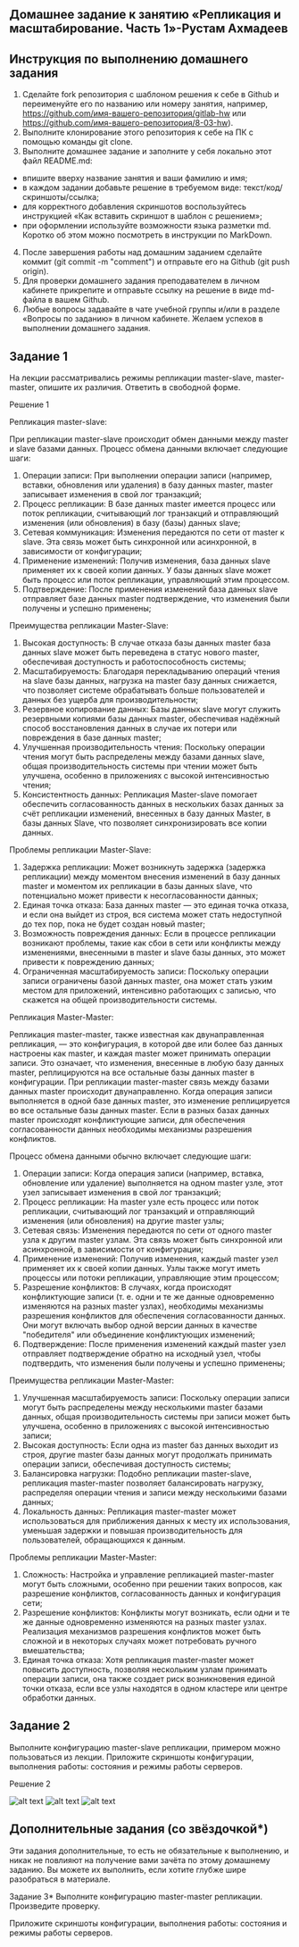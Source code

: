 ## Домашнее задание к занятию «Репликация и масштабирование. Часть 1»-Рустам Ахмадеев
## Инструкция по выполнению домашнего задания
1. Сделайте fork репозитория c шаблоном решения к себе в Github и переименуйте его по названию или номеру занятия, например, https://github.com/имя-вашего-репозитория/gitlab-hw или https://github.com/имя-вашего-репозитория/8-03-hw).
2. Выполните клонирование этого репозитория к себе на ПК с помощью команды git clone.
3. Выполните домашнее задание и заполните у себя локально этот файл README.md:
- впишите вверху название занятия и ваши фамилию и имя;
- в каждом задании добавьте решение в требуемом виде: текст/код/скриншоты/ссылка;
- для корректного добавления скриншотов воспользуйтесь инструкцией «Как вставить скриншот в шаблон с решением»;
- при оформлении используйте возможности языка разметки md. Коротко об этом можно посмотреть в инструкции по MarkDown.
4. После завершения работы над домашним заданием сделайте коммит (git commit -m "comment") и отправьте его на Github (git push origin).
5. Для проверки домашнего задания преподавателем в личном кабинете прикрепите и отправьте ссылку на решение в виде md-файла в вашем Github.
6. Любые вопросы задавайте в чате учебной группы и/или в разделе «Вопросы по заданию» в личном кабинете.
Желаем успехов в выполнении домашнего задания.

## Задание 1
На лекции рассматривались режимы репликации master-slave, master-master, опишите их различия.
Ответить в свободной форме.

Решение 1

Репликация master-slave:

При репликации master-slave происходит обмен данными между master и slave базами данных. 
Процесс обмена данными включает следующие шаги:
1. Операции записи: При выполнении операции записи (например, вставки, обновления или удаления) в базу данных master, master записывает изменения в свой лог транзакций;
2. Процесс репликации: В базе данных master имеется процесс или поток репликации, считывающий лог транзакций и отправляющий изменения (или обновления) в базу (базы) данных
slave;
3. Сетевая коммуникация: Изменения передаются по сети от master к slave. Эта связь может быть синхронной или асинхронной, в зависимости от конфигурации;
4. Применение изменений: Получив изменения, база данных slave применяет их к своей копии данных. У базы данных slave может быть процесс или поток репликации, управляющий этим процессом.
5. Подтверждение: После применения изменений база данных slave отправляет базе данных master подтверждение, что изменения были получены и успешно применены;

Преимущества репликации Master-Slave:

1. Высокая доступность: В случае отказа базы данных master база данных slave может быть переведена в статус нового master, обеспечивая доступность и работоспособность системы;
2. Масштабируемость: Благодаря перекладыванию операций чтения на slave базы данных, нагрузка на master базу данных снижается, что позволяет системе обрабатывать больше пользователей и данных без ущерба для производительности;
3. Резервное копирование данных: Базы данных slave могут служить резервными копиями базы данных master, обеспечивая надёжный способ восстановления данных в случае их потери или повреждения в базе данных master;
4. Улучшенная производительность чтения: Поскольку операции чтения могут быть распределены между базами данных slave, общая производительность системы при чтении может быть улучшена, особенно в приложениях с высокой интенсивностью чтения;
5. Консистентность данных: Репликация Master-slave помогает обеспечить согласованность данных в нескольких базах данных за счёт репликации изменений, внесенных в базу данных Master, в базы данных Slave, что позволяет синхронизировать все копии данных.

Проблемы репликации Master-Slave:

1. Задержка репликации: Может возникнуть задержка (задержка репликации) между моментом внесения изменений в базу данных master и моментом их репликации в базы данных slave, что потенциально может привести к несогласованности данных;
2. Единая точка отказа: База данных master — это единая точка отказа, и если она выйдет из строя, вся система может стать недоступной до тех пор, пока не будет создан новый master;
3. Возможность повреждения данных: Если в процессе репликации возникают проблемы, такие как сбои в сети или конфликты между изменениями, внесенными в master и slave базы данных, это может привести к повреждению данных;
4. Ограниченная масштабируемость записи: Поскольку операции записи ограничены базой данных master, она может стать узким местом для приложений, интенсивно работающих с записью, что скажется на общей производительности системы.

Репликация Master-Master:

Репликация master-master, также известная как двунаправленная репликация, — это конфигурация, в которой две или более баз данных настроены как master, и каждая master может принимать операции записи. Это означает, что изменения, внесенные в любую базу данных master, реплицируются на все остальные базы данных master в конфигурации.
При репликации master-master связь между базами данных master происходит двунаправленно.
Когда операция записи выполняется в одной базе данных master, это изменение реплицируется во все остальные базы данных master. 
Если в разных базах данных master происходят конфликтующие записи, для обеспечения согласованности данных необходимы механизмы разрешения конфликтов.

Процесс обмена данными обычно включает следующие шаги:

1. Операции записи: Когда операция записи (например, вставка, обновление или удаление) выполняется на одном master узле, этот узел записывает изменения в свой лог транзакций;
2. Процесс репликации: На master узле есть процесс или поток репликации, считывающий лог транзакций и отправляющий изменения (или обновления) на другие master узлы;
3. Сетевая связь: Изменения передаются по сети от одного master узла к другим master узлам. Эта связь может быть синхронной или асинхронной, в зависимости от конфигурации;
4. Применение изменений: Получив изменения, каждый master узел применяет их к своей копии данных. Узлы также могут иметь процессы или потоки репликации, управляющие этим 
процессом;
5. Разрешение конфликтов: В случаях, когда происходят конфликтующие записи (т. е. одни и те же данные одновременно изменяются на разных master узлах), необходимы механизмы разрешения конфликтов для обеспечения согласованности данных. Они могут включать выбор одной версии данных в качестве "победителя" или объединение конфликтующих изменений;
6. Подтверждение: После применения изменений каждый master узел отправляет подтверждение обратно на исходный узел, чтобы подтвердить, что изменения были получены и успешно применены;

Преимущества репликации Master-Master:

1. Улучшенная масштабируемость записи: Поскольку операции записи могут быть распределены между несколькими master базами данных, общая производительность системы при записи может быть улучшена, особенно в приложениях с высокой интенсивностью записи;
2. Высокая доступность: Если одна из master баз данных выходит из строя, другие master базы данных могут продолжать принимать операции записи, обеспечивая доступность системы;
3. Балансировка нагрузки: Подобно репликации master-slave, репликация master-master позволяет балансировать нагрузку, распределяя операции чтения и записи между несколькими базами данных;
4. Локальность данных: Репликация master-master может использоваться для приближения данных к месту их использования, уменьшая задержки и повышая производительность для пользователей, обращающихся к данным.

Проблемы репликации Master-Master:

1. Сложность: Настройка и управление репликацией master-master могут быть сложными, особенно при решении таких вопросов, как разрешение конфликтов, согласованность данных и конфигурация сети;
2. Разрешение конфликтов: Конфликты могут возникать, если одни и те же данные одновременно изменяются на разных master узлах. Реализация механизмов разрешения конфликтов может быть сложной и в некоторых случаях может потребовать ручного вмешательства;
3. Единая точка отказа: Хотя репликация master-master может повысить доступность, позволяя нескольким узлам принимать операции записи, она также создает риск возникновения единой точки отказа, если все узлы находятся в одном кластере или центре обработки данных.


## Задание 2
Выполните конфигурацию master-slave репликации, примером можно пользоваться из лекции.
Приложите скриншоты конфигурации, выполнения работы: состояния и режимы работы серверов.

Решение 2

![alt text](https://github.com/ahmrust/replication-and-scaling.part1/blob/main/img/1.png)
![alt text](https://github.com/ahmrust/replication-and-scaling.part1/blob/main/img/2.png)
![alt text](https://github.com/ahmrust/replication-and-scaling.part1/blob/main/img/3.png)

## Дополнительные задания (со звёздочкой*)
Эти задания дополнительные, то есть не обязательные к выполнению, и никак не повлияют на получение вами зачёта по этому домашнему заданию. Вы можете их выполнить, если хотите глубже шире разобраться в материале.

Задание 3*
Выполните конфигурацию master-master репликации. Произведите проверку.

Приложите скриншоты конфигурации, выполнения работы: состояния и режимы работы серверов.
